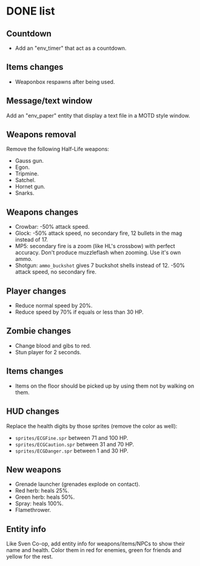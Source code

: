 # DONE list

## Countdown

* Add an "env_timer" that act as a countdown.

## Items changes

* Weaponbox respawns after being used.

## Message/text window

Add an "env_paper" entity that display a text file in a MOTD style window.

## Weapons removal

Remove the following Half-Life weapons:

* Gauss gun.
* Egon.
* Tripmine.
* Satchel.
* Hornet gun.
* Snarks.

## Weapons changes

* Crowbar: -50% attack speed.
* Glock: -50% attack speed, no secondary fire, 12 bullets in the mag instead of 17.
* MP5: secondary fire is a zoom (like HL's crossbow) with perfect accuracy. Don't produce muzzleflash when zooming. Use it's own ammo.
* Shotgun: `ammo_buckshot` gives 7 buckshot shells instead of 12. -50% attack speed, no secondary fire.

## Player changes

* Reduce normal speed by 20%.
* Reduce speed by 70% if equals or less than 30 HP.

## Zombie changes

* Change blood and gibs to red.
* Stun player for 2 seconds.

## Items changes

* Items on the floor should be picked up by using them not by walking on them.

## HUD changes

Replace the health digits by those sprites (remove the color as well):

* `sprites/ECGFine.spr` between 71 and 100 HP.
* `sprites/ECGCaution.spr` between 31 and 70 HP.
* `sprites/ECGDanger.spr` between 1 and 30 HP.

## New weapons

* Grenade launcher (grenades explode on contact).
* Red herb: heals 25%.
* Green herb: heals 50%.
* Spray: heals 100%.
* Flamethrower.

## Entity info

Like Sven Co-op, add entity info for weapons/items/NPCs to show their name and health. Color them in red for enemies, green for friends and yellow for the rest.
